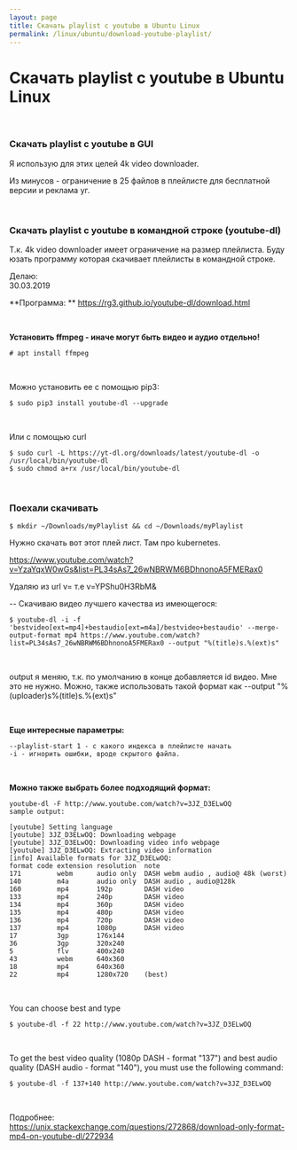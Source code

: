 ```yaml
---
layout: page
title: Скачать playlist с youtube в Ubuntu Linux
permalink: /linux/ubuntu/download-youtube-playlist/
---
```


# Скачать playlist с youtube в Ubuntu Linux

<br/>

### Скачать playlist с youtube в GUI

Я использую для этих целей 4k video downloader.

Из минусов - ограничение в 25 файлов в плейлисте для бесплатной версии и реклама уг.

<br/>

### Скачать playlist с youtube в командной строке (youtube-dl)

Т.к. 4k video downloader имеет ограничение на размер плейлиста. Буду юзать программу которая скачивает плейлисты в командной строке.

Делаю:  
30.03.2019

**Программа: **
https://rg3.github.io/youtube-dl/download.html

<br/>

**Установить ffmpeg - иначе могут быть видео и аудио отдельно!**

    # apt install ffmpeg

<br/>

Можно установить ее с помощью pip3:

    $ sudo pip3 install youtube-dl --upgrade

<br/>

Или с помощью curl

    $ sudo curl -L https://yt-dl.org/downloads/latest/youtube-dl -o /usr/local/bin/youtube-dl
    $ sudo chmod a+rx /usr/local/bin/youtube-dl

<br/>

### Поехали скачивать

    $ mkdir ~/Downloads/myPlaylist && cd ~/Downloads/myPlaylist

Нужно скачать вот этот плей лист. Там про kubernetes.

https://www.youtube.com/watch?v=YzaYqxW0wGs&list=PL34sAs7_26wNBRWM6BDhnonoA5FMERax0

Удаляю из url v=<ID> т.е v=YPShu0H3RbM&

-- Скачиваю видео лучшего качества из имеющегося:

    $ youtube-dl -i -f 'bestvideo[ext=mp4]+bestaudio[ext=m4a]/bestvideo+bestaudio' --merge-output-format mp4 https://www.youtube.com/watch?list=PL34sAs7_26wNBRWM6BDhnonoA5FMERax0 --output "%(title)s.%(ext)s"

<br/>

output я меняю, т.к. по умолчанию в конце добавляется id видео. Мне это не нужно.
Можно, также использовать такой формат как --output "%(uploader)s%(title)s.%(ext)s"

<br/>

**Еще интересные параметры:**

    --playlist-start 1 - с какого индекса в плейлисте начать
    -i - игнорить ошибки, вроде скрытого файла.

<br/>
    
**Можно также выбрать более подходящий формат:**

    youtube-dl -F http://www.youtube.com/watch?v=3JZ_D3ELwOQ
    sample output:

    [youtube] Setting language
    [youtube] 3JZ_D3ELwOQ: Downloading webpage
    [youtube] 3JZ_D3ELwOQ: Downloading video info webpage
    [youtube] 3JZ_D3ELwOQ: Extracting video information
    [info] Available formats for 3JZ_D3ELwOQ:
    format code extension resolution  note
    171         webm      audio only  DASH webm audio , audio@ 48k (worst)
    140         m4a       audio only  DASH audio , audio@128k
    160         mp4       192p        DASH video
    133         mp4       240p        DASH video
    134         mp4       360p        DASH video
    135         mp4       480p        DASH video
    136         mp4       720p        DASH video
    137         mp4       1080p       DASH video
    17          3gp       176x144
    36          3gp       320x240
    5           flv       400x240
    43          webm      640x360
    18          mp4       640x360
    22          mp4       1280x720    (best)

<br/>

You can choose best and type

    $ youtube-dl -f 22 http://www.youtube.com/watch?v=3JZ_D3ELwOQ

<br/>

To get the best video quality (1080p DASH - format "137") and best audio quality (DASH audio - format "140"), you must use the following command:

    $ youtube-dl -f 137+140 http://www.youtube.com/watch?v=3JZ_D3ELwOQ

<br/>

Подробнее:  
https://unix.stackexchange.com/questions/272868/download-only-format-mp4-on-youtube-dl/272934

<!-- <br/>

### Сообщение о необходимости обновить avconv

    WARNING: Your copy of avconv is outdated and unable to properly mux separate video and audio files, youtube-dl will download single file media. Update avconv to version 10-0 or newer to fix this.

    $ avconv |& grep \ version | awk '{print $3}'
    9.20-6:9.20-0ubuntu0.14.04.1,

    $ sudo add-apt-repository ppa:heyarje/libav-11 && sudo apt-get update
    $ sudo apt-get install -y libav-tools

    $ avconv |& grep \ version | awk '{print $3}'
    11.3-6:11.3-1~trusty, -->
